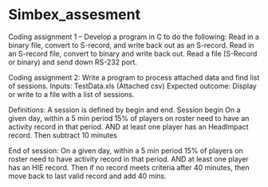 # Simbex_assesment
Coding assignment 1 – Develop a program in C to do the following:
Read in a binary file, convert to S-record, and write back out as an S-record.
Read in an S-record file, convert to binary and write back out.
Read a file (S-Record or binary) and send down RS-232 port.
 

Coding assignment 2: Write a program to process attached data and find list of sessions.
Inputs: TestData.xls (Attached csv)
Expected outcome:
Display or write to a file  with a list of sessions.

 

Definitions: A session is defined by begin and end.
Session begin
On a given day, within a 5 min period 15% of players on roster need to have an activity record in that period.
AND at least one player has an HeadImpact record.
Then subtract 10 minutes
 

End of session:
On a given day, within a 5 min period 15% of players on roster need to have activity record in that period.
AND at least one player has an HIE record.
Then if no record meets criteria after 40 minutes, then move back to last valid record and add 40 mins.
